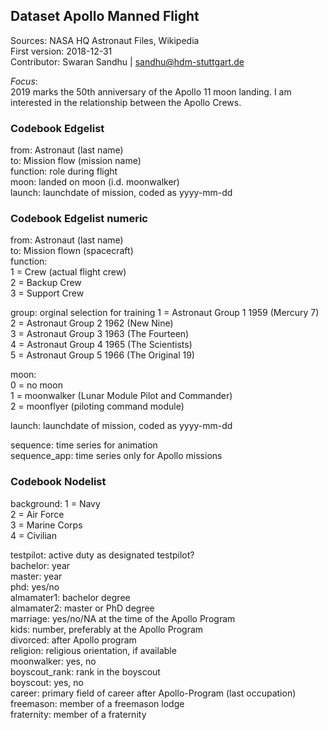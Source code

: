 ## Dataset Apollo Manned Flight ##  
Sources: NASA HQ Astronaut Files, Wikipedia  
First version: 2018-12-31  
Contributor: Swaran Sandhu | sandhu@hdm-stuttgart.de  

*Focus*:   
2019 marks the 50th anniversary of the Apollo 11 moon landing. I am interested in the relationship between the Apollo Crews.  

### Codebook Edgelist  
from: Astronaut (last name)   
to: Mission flow (mission name)  
function: role during flight  
moon: landed on moon (i.d. moonwalker)  
launch: launchdate of mission, coded as yyyy-mm-dd  

### Codebook Edgelist numeric
from: Astronaut (last name)   
to: Mission flown (spacecraft)  
function:  
1 = Crew (actual flight crew)  
2 = Backup Crew  
3 = Support Crew  

group: orginal selection for training
1 = Astronaut Group 1 1959 (Mercury 7)  
2 = Astronaut Group 2 1962 (New Nine)  
3 = Astronaut Group 3 1963 (The Fourteen)     
4 = Astronaut Group 4 1965 (The Scientists)    
5 = Astronaut Group 5 1966 (The Original 19)   

moon:  
0 = no moon  
1 = moonwalker (Lunar Module Pilot and Commander)  
2 = moonflyer (piloting command module)  
  
launch: launchdate of mission, coded as yyyy-mm-dd 
  
sequence: time series for animation  
sequence_app: time series only for Apollo missions  

  
### Codebook Nodelist  
  
background:
1 = Navy  
2 = Air Force  
3 = Marine Corps  
4 = Civilian  
  
testpilot: active duty as designated testpilot?  
bachelor: year  
master: year  
phd: yes/no  
almamater1: bachelor degree  
almamater2: master or PhD degree  
marriage: yes/no/NA at the time of the Apollo Program  
kids: number, preferably at the Apollo Program  
divorced: after Apollo program  
religion: religious orientation, if available  
moonwalker: yes, no  
boyscout_rank: rank in the boyscout    
boyscout: yes, no  
career: primary field of career after Apollo-Program (last occupation)  
freemason: member of a freemason lodge  
fraternity: member of a fraternity  
  




